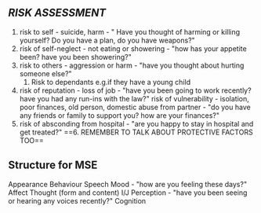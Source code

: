 
## ***RISK ASSESSMENT***
1. risk to self - suicide, harm - " Have you thought of harming or killing yourself? Do you have a plan, do you have weapons?"
2. risk of self-neglect - not eating or showering - "how has your appetite been? have you been showering?"
3. risk to others - aggression or harm - "have you thought about hurting someone else?"
	1. Risk to dependants e.g.if they have a young child
4. risk of reputation - loss of job - "have you been going to work recently? have you had any run-ins with the law?" 
risk of vulnerability - isolation, poor finances, old person, domestic abuse from partner - "do you have any friends or family to support you? how are your finances?"
5. risk of absconding from hospital - "are you happy to stay in hospital and get treated?"
==6. REMEMBER TO TALK ABOUT PROTECTIVE FACTORS TOO==

## Structure for MSE
Appearance
Behaviour
Speech
Mood - "how are you feeling these days?"
Affect
Thought (form and content)
I/J
Perception - "have you been seeing or hearing any voices recently?"
Cognition 
